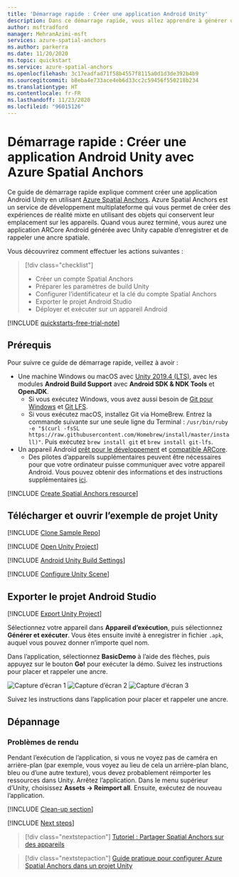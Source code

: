 ```yaml
---
title: 'Démarrage rapide : Créer une application Android Unity'
description: Dans ce démarrage rapide, vous allez apprendre à générer une application Android avec Unity en utilisant Spatial Anchors.
author: msftradford
manager: MehranAzimi-msft
services: azure-spatial-anchors
ms.author: parkerra
ms.date: 11/20/2020
ms.topic: quickstart
ms.service: azure-spatial-anchors
ms.openlocfilehash: 3c17eadfad71f58b4557f8115a0d1d3de392b4b9
ms.sourcegitcommit: b8eba4e733ace4eb6d33cc2c59456f550218b234
ms.translationtype: HT
ms.contentlocale: fr-FR
ms.lasthandoff: 11/23/2020
ms.locfileid: "96015126"
---
```

# <a name="quickstart-create-a-unity-android-app-with-azure-spatial-anchors"></a>Démarrage rapide : Créer une application Android Unity avec Azure Spatial Anchors

Ce guide de démarrage rapide explique comment créer une application Android Unity en utilisant [Azure Spatial Anchors](../overview.md). Azure Spatial Anchors est un service de développement multiplateforme qui vous permet de créer des expériences de réalité mixte en utilisant des objets qui conservent leur emplacement sur les appareils. Quand vous aurez terminé, vous aurez une application ARCore Android générée avec Unity capable d’enregistrer et de rappeler une ancre spatiale.

Vous découvrirez comment effectuer les actions suivantes :

> [!div class="checklist"]
> * Créer un compte Spatial Anchors
> * Préparer les paramètres de build Unity
> * Configurer l’identificateur et la clé du compte Spatial Anchors
> * Exporter le projet Android Studio
> * Déployer et exécuter sur un appareil Android

[!INCLUDE [quickstarts-free-trial-note](../../../includes/quickstarts-free-trial-note.md)]

## <a name="prerequisites"></a>Prérequis

Pour suivre ce guide de démarrage rapide, veillez à avoir :

- Une machine Windows ou macOS avec <a href="https://unity3d.com/get-unity/download" target="_blank">Unity 2019.4 (LTS)</a>, avec les modules **Android Build Support** avec **Android SDK & NDK Tools** et **OpenJDK**.
  - Si vous exécutez Windows, vous avez aussi besoin de <a href="https://git-scm.com/download/win" target="_blank">Git pour Windows</a> et <a href="https://git-lfs.github.com/">Git LFS</a>.
  - Si vous exécutez macOS, installez Git via HomeBrew. Entrez la commande suivante sur une seule ligne du Terminal : `/usr/bin/ruby -e "$(curl -fsSL https://raw.githubusercontent.com/Homebrew/install/master/install)"`. Puis exécutez `brew install git` et `brew install git-lfs`.
- Un appareil Android <a href="https://developer.android.com/studio/debug/dev-options" target="_blank">prêt pour le développement</a> et <a href="https://developers.google.com/ar/discover/supported-devices" target="_blank">compatible ARCore</a>.
  - Des pilotes d’appareils supplémentaires peuvent être nécessaires pour que votre ordinateur puisse communiquer avec votre appareil Android. Vous pouvez obtenir des informations et des instructions supplémentaires [ici](https://developer.android.com/studio/run/device.html).

[!INCLUDE [Create Spatial Anchors resource](../../../includes/spatial-anchors-get-started-create-resource.md)]

## <a name="download-and-open-the-unity-sample-project"></a>Télécharger et ouvrir l’exemple de projet Unity

[!INCLUDE [Clone Sample Repo](../../../includes/spatial-anchors-clone-sample-repository.md)]

[!INCLUDE [Open Unity Project](../../../includes/spatial-anchors-open-unity-project.md)]

[!INCLUDE [Android Unity Build Settings](../../../includes/spatial-anchors-unity-android-build-settings.md)]

[!INCLUDE [Configure Unity Scene](../../../includes/spatial-anchors-unity-configure-scene.md)]

## <a name="export-the-android-studio-project"></a>Exporter le projet Android Studio

[!INCLUDE [Export Unity Project](../../../includes/spatial-anchors-unity-export-project-snip.md)]

Sélectionnez votre appareil dans **Appareil d’exécution**, puis sélectionnez **Générer et exécuter**. Vous êtes ensuite invité à enregistrer in fichier `.apk`, auquel vous pouvez donner n’importe quel nom.

Dans l’application, sélectionnez **BasicDemo** à l’aide des flèches, puis appuyez sur le bouton **Go!** pour exécuter la démo. Suivez les instructions pour placer et rappeler une ancre.

![Capture d’écran 1](./media/get-started-unity-android/screenshot-1.jpg)
![Capture d’écran 2](./media/get-started-unity-android/screenshot-2.jpg)
![Capture d’écran 3](./media/get-started-unity-android/screenshot-3.jpg)

Suivez les instructions dans l’application pour placer et rappeler une ancre.

## <a name="troubleshooting"></a>Dépannage

### <a name="rendering-issues"></a>Problèmes de rendu

Pendant l’exécution de l’application, si vous ne voyez pas de caméra en arrière-plan (par exemple, vous voyez au lieu de cela un arrière-plan blanc, bleu ou d’une autre texture), vous devez probablement réimporter les ressources dans Unity. Arrêtez l’application. Dans le menu supérieur d’Unity, choisissez **Assets -> Reimport all**. Ensuite, exécutez de nouveau l’application.

[!INCLUDE [Clean-up section](../../../includes/clean-up-section-portal.md)]

[!INCLUDE [Next steps](../../../includes/spatial-anchors-quickstarts-nextsteps.md)]

> [!div class="nextstepaction"]
> [Tutoriel : Partager Spatial Anchors sur des appareils](../tutorials/tutorial-share-anchors-across-devices.md)

> [!div class="nextstepaction"]
> [Guide pratique pour configurer Azure Spatial Anchors dans un projet Unity](../how-tos/setup-unity-project.md)
